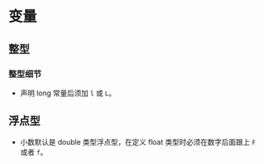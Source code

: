 # 变量

## 整型

### 整型细节

- 声明 long 常量后须加 `l` 或 `L`。

## 浮点型

- 小数默认是 double 类型浮点型，在定义 float 类型时必须在数字后面跟上 `F` 或者 `f`。
